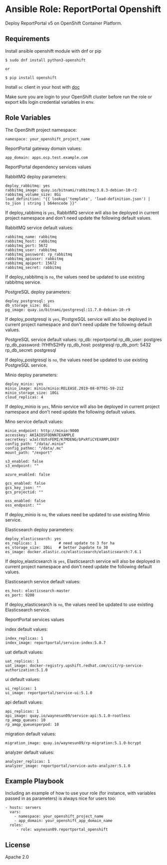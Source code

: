 Ansible Role: ReportPortal Openshift
====================================

Deploy ReportPortal v5 on OpenShift Container Platform.

Requirements
------------

Install ansible openshift module with dnf or pip
```
$ sudo dnf install python3-openshift

or

$ pip install openshift
```

Install `oc` client in your host with [doc](https://docs.openshift.com/container-platform/4.3/cli_reference/openshift_cli/getting-started-cli.html "Getting started cli")

Make sure you are login to your OpenShift cluster before run the role or export k8s login credential variables in env.

Role Variables
--------------

The OpenShift project namespace:

    namespace: your_openshift_project_name

ReportPortal gateway domain values:

    app_domain: apps.ocp.test.example.com

ReportPortal dependency services values

RabbitMQ deploy parameters:

    deploy_rabbitmq: yes
    rabbitmq_image: quay.io/bitnami/rabbitmq:3.8.3-debian-10-r2
    rabbitmq_volume_size: 8Gi
    load_definition: "{{ lookup('template', 'load-definition.json') | to_json | string | b64encode }}"

If deploy_rabbimq is `yes`, RabbitMQ service will also be deployed in current project namespace and don't need update the following default values.

RabbitMQ service default values:

    rabbitmq_name: rabbitmq
    rabbitmq_host: rabbitmq
    rabbitmq_port: 5672
    rabbitmq_user: rabbitmq
    rabbitmq_password: rp_rabbitmq
    rabbitmq_apiuser: rabbitmq
    rabbitmq_apiport: 15672
    rabbitmq_secret: rabbitmq

If deploy_rabbitmq is `no`, the values need be updated to use existing rabbitmq service.

PostgreSQL deploy parameters:

    deploy_postgresql: yes
    db_storage_size: 8Gi
    pg_image: quay.io/bitnami/postgresql:11.7.0-debian-10-r9

If deploy_postgresql is `yes`, PostgreSQL service will also be deployed in current project namespace and don't need update the following default values.

PostgreSQL service default values:
rp_db: reportportal
rp_db_user: postgres
rp_db_password: lYHfhS2Hfy
rp_db_host: postgresql
rp_db_port: 5432
rp_db_secret: postgresql

If deploy_postgresql is `no`, the values need be updated to use existing PostgreSQL service.

Minio deploy parameters:

    deploy_minio: yes
    minio_image: minio/minio:RELEASE.2019-08-07T01-59-21Z
    minio_storage_size: 10Gi
    cloud_replicas: 4

If deploy_minio is `yes`, Minio service will also be deployed in current project namespace and don't need update the following default values.

Mino service default values:

    minio_endpoint: http://minio:9000
    accesskey: AKIAIOSFODNN7EXAMPLE
    secretkey: wJalrXUtnFEMI/K7MDENG/bPxRfiCYEXAMPLEKEY
    config_path: "/data/.minio"
    config_pathmc: "/data/.mc"
    mount_path: "/export"

    s3_enabled: false
    s3_endpoint: ""

    azure_enabled: false

    gcs_enabled: false
    gcs_key_json: ""
    gcs_projectid: ""

    oss_enabled: false
    oss_endpoint: ""

If deploy_minio is `no`, the values need be updated to use existing Minio service.

Elasticsearch deploy parameters:

    deploy_elasticsearch: yes
    es_replicas: 1          # need update to 3 for ha
    es_storage_size: 10Gi   # better 2update to 30
    es_image: docker.elastic.co/elasticsearch/elasticsearch:7.6.1

If deploy_elasticsearch is `yes`, Elasticsearch service will also be deployed in current project namespace and don't need update the following default values.

Elasticsearch service default values:

    es_host: elasticsearch-master
    es_port: 9200

If deploy_elasticsearch is `no`, the values need be updated to use existing Elasticsearch service.

ReportPortal services values

index default values:

    index_replicas: 1
    index_image: reportportal/service-index:5.0.7

uat default values:

    uat_replicas: 1
    uat_image: docker-registry.upshift.redhat.com/ccit/rp-service-authorization:5.1.0

ui default values:

    ui_replicas: 1
    ui_image: reportportal/service-ui:5.1.0

api default values:

    api_replicas: 1
    api_image: quay.io/waynesun09/service-api:5.1.0-rootless
    rp_amqp_queues: 10
    rp_amqp_queuesperpod: 10

migration default values:

    migration_image: quay.io/waynesun09/rp-migration:5.1.0-bcrypt

analyzer default values:

    analyzer_replicas: 1
    analyzer_image: reportportal/service-auto-analyzer:5.1.0

Example Playbook
----------------

Including an example of how to use your role (for instance, with variables passed in as parameters) is always nice for users too:

    - hosts: servers
      vars:
        - namespace: your_openshift_project_name
        - app_domain: your_openshift_app_domain_name
      roles:
         - role: waynesun09.reportportal_openshift

License
-------

Apache 2.0
